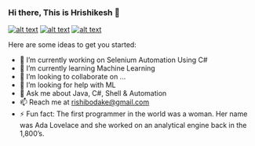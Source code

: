 ### Hi there, This is Hrishikesh 👋

<!--
**rishibodake/rishibodake** is a ✨ _special_ ✨ repository because its `README.md` (this file) appears on your GitHub profile.
-->
<!-- Please don't remove this: Grab your social icons from https://github.com/carlsednaoui/gitsocial -->

<!-- display the social media buttons in your README -->

[![alt text][1.1]][1]
[![alt text][2.1]][2]
[![alt text][3.1]][3]


<!-- links to social media icons -->
<!-- no need to change these -->

<!-- icons with padding -->

[1.1]: http://i.imgur.com/tXSoThF.png (twitter icon with padding)
[2.1]: http://i.imgur.com/P3YfQoD.png (facebook icon with padding)
[3.1]: http://i.imgur.com/0o48UoR.png (github icon with padding)

<!-- icons without padding -->

[1.2]: http://i.imgur.com/wWzX9uB.png (twitter icon without padding)
[2.2]: http://i.imgur.com/fep1WsG.png (facebook icon without padding)
[3.2]: http://i.imgur.com/9I6NRUm.png (github icon without padding)


<!-- links to your social media accounts -->
<!-- update these accordingly -->

[1]: http://www.twitter.com/rishibodake
[2]: http://www.facebook.com/rishibodakei
[3]: http://www.github.com/rishibodake

<!-- Please don't remove this: Grab your social icons from https://github.com/carlsednaoui/gitsocial -->
Here are some ideas to get you started:

- 🔭 I’m currently working on Selenium Automation Using C#
- 🌱 I’m currently learning Machine Learning
- 👯 I’m looking to collaborate on ...
- 🤔 I’m looking for help with ML
- 💬 Ask me about Java, C#, Shell & Automation
- 📫 Reach me at rishibodake@gmail.com
- ⚡ Fun fact: The first programmer in the world was a woman. Her name was Ada Lovelace and she worked on an analytical engine back in the 1,800’s.

